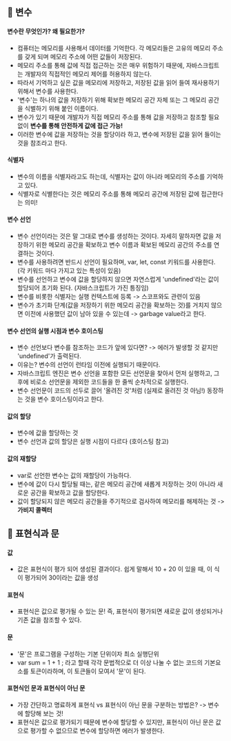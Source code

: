## 🏸 변수 

#### 변수란 무엇인가? 왜 필요한가? 
- 컴퓨터는 메모리를 사용해서 데이터를 기억한다. 각 메모리들은 고유의 메모리 주소를 갖게 되며 메모리 주소에 어떤 값들이 저장된다.
- 메모리 주소를 통해 값에 직접 접근하는 것은 매우 위험하기 때문에, 자바스크립트는 개발자의 직접적인 메모리 제어를 허용하지 않는다.
- 따라서 기억하고 싶은 값을 메모리에 저장하고, 저장된 값을 읽어 들여 재사용하기 위해서 변수를 사용한다.
- '변수'는 하나의 값을 저장하기 위해 확보한 메모리 공간 자체 또는 그 메모리 공간을 식별하기 위해 붙인 이름이다.
- 변수가 있기 때문에 개발자가 직접 메모리 주소를 통해 값을 저장하고 참조할 필요 없이 **변수를 통해 안전하게 값에 접근 가능!**
- 이러한 변수에 값을 저장하는 것을 할당이라 하고, 변수에 저장된 값을 읽어 들이는 것을 참조라고 한다.


#### 식별자 
- 변수의 이름을 식별자라고도 하는데, 식별자는 값이 아니라 메모리의 주소를 기억하고 있다.
- 식별자로 식별한다는 것은 메모리 주소를 통해 메모리 공간에 저장된 값에 접근한다는 의미!


#### 변수 선언
- 변수 선언이라는 것은 말 그대로 변수를 생성하는 것이다. 자세히 말하자면 값을 저장하기 위한 메모리 공간을 확보하고 변수 이름과 확보된 메모리 공간의 주소를 연결하는 것이다.
- 변수를 사용하려면 반드시 선언이 필요하며, var, let, const 키워드를 사용한다. (각 키워드 마다 가지고 있는 특성이 있음)
- 변수를 선언하고 변수에 값을 할당하지 않으면 자연스럽게 'undefined'라는 값이 할당되어 초기화 된다. (자바스크립트가 가진 틍징임)
- 변수를 비롯한 식별자는 실행 컨텍스트에 등록 -> 스코프와도 관련이 있음
- 변수가 초기화 단계(값을 저장하기 위한 메모리 공간을 확보하는 것)를 거치지 않으면 이전에 사용했던 값이 남아 있을 수 있는데 -> garbage value라고 한다.


#### 변수 선언의 실행 시점과 변수 호이스팅
- 변수 선언보다 변수를 참조하는 코드가 앞에 있다면? -> 에러가 발생할 것 같지만 'undefined'가 출력된다.
- 이유는? 변수의 선언이 런타임 이전에 실행되기 때문이다.
- 자바스크립트 엔진은 변수 선언을 포함한 모든 선언문을 찾아서 먼저 실행하고, 그 후에 비로소 선언문을 제외한 코드들을 한 줄씩 순차적으로 실행한다.
- 변수 선언문이 코드의 선두로 끌어 '올려진 것'처럼 (실제로 올려진 것 아님!) 동장하는 것을 변수 호이스팅이라고 한다.


#### 값의 할당
- 변수에 값을 할당하는 것
- 변수 선언과 값의 할당은 실행 시점이 다르다 (호이스팅 참고)


#### 값의 재할당
- var로 선언한 변수는 값의 재할당이 가능하다.
- 변수에 값이 다시 할당될 때는, 같은 메모리 공간에 새롭게 저장하는 것이 아니라 새로운 공간을 확보하고 값을 할당한다.
- 값이 할당되지 않은 메모리 공간들을 주기적으로 검사하여 메모리를 해제하는 것 -> **가비지 콜렉터**




## 🍯 표현식과 문

#### 값
- 값은 표현식이 평가 되어 생성된 결과이다. 쉽게 말해서 10 + 20 이 있을 때, 이 식이 평가되어 30이라는 값을 생성


#### 표현식
- 표현식은 값으로 평가될 수 있는 문! 즉, 표현식이 평가되면 새로운 값이 생성되거나 기존 값을 참조할 수 있다.


#### 문
- '문'은 프로그램을 구성하는 기본 단위이자 최소 실행단위
- var sum = 1 + 1 ; 라고 할때 각각 문법적으로 더 이상 나눌 수 없는 코드의 기본요소를 토큰이라하며, 이 토큰들이 모여서 '문'이 된다.


#### 표현식인 문과 표현식이 아닌 문
- 가장 간단하고 명료하게 표현식 vs 표현식이 아닌 문을 구분하는 방법은? -> 변수에 할당해 보는 것!
- 표현식은 값으로 평가되기 때문에 변수에 할당할 수 있지만, 표현식이 아닌 문은 값으로 평가할 수 없으므로 변수에 할당하면 에러가 발생한다.
  
